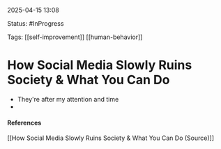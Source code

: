 
2025-04-15 13:08

Status: #InProgress 

Tags: [[self-improvement]] [[human-behavior]]

# How Social Media Slowly Ruins Society & What You Can Do

- They're after my attention and time
- 




#### References
[[How Social Media Slowly Ruins Society & What You Can Do (Source)]]